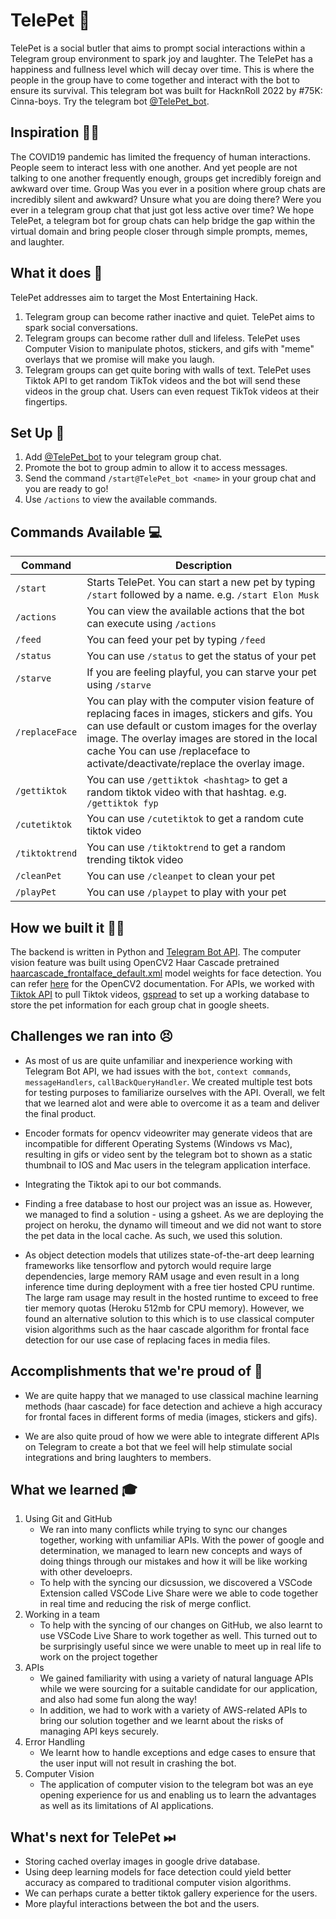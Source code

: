 # TelePet 🤖
TelePet is a social butler that aims to prompt social interactions within a Telegram group environment to spark joy and laughter. The TelePet has a happiness and fullness level which will decay over time. This is where the people in the group have to come together and interact with the bot to ensure its survival. This telegram bot was built for HacknRoll 2022 by #75K: Cinna-boys. Try the telegram bot [@TelePet_bot](https://t.me/TelePet_bot).

## Inspiration 🤔💭
The COVID19 pandemic has limited the frequency of human interactions. People seem to interact less with one another. And yet people are not talking to one another frequently enough, groups get incredibly foreign and awkward over time. Group Was you ever in a position where group chats are incredibly silent and awkward? Unsure what you are doing there? Were you ever in a telegram group chat that just got less active over time? We hope TelePet, a telegram bot for group chats can help bridge the gap within the virtual domain and bring people closer through simple prompts, memes, and laughter.


## What it does 🦾
TelePet addresses aim to target the Most Entertaining Hack. 
1. Telegram group can become rather inactive and quiet. TelePet aims to spark social conversations. 
2. Telegram groups can become rather dull and lifeless. TelePet uses Computer Vision to manipulate photos, stickers, and gifs with "meme" overlays that we promise will make you laugh. 
3. Telegram groups can get quite boring with walls of text. TelePet uses Tiktok API to get random TikTok videos and the bot will send these videos in the group chat. Users can even request TikTok videos at their fingertips. 

## Set Up 🔨
1. Add [@TelePet_bot](https://t.me/TelePet_bot) to your telegram group chat.
2. Promote the bot to group admin to allow it to access messages.
3. Send the command `/start@TelePet_bot <name>` in your group chat and you are ready to go!
4. Use `/actions` to view the available commands. 

## Commands Available 💻

| Command      | Description |
| ----------- | ----------- |
| `/start`      | Starts TelePet. You can start a new pet by typing `/start` followed by a name. e.g. `/start Elon Musk` |
| `/actions`   | You can view the available actions that the bot can execute using `/actions` |
| `/feed` |  You can feed your pet by typing `/feed`|
| `/status` |  You can use `/status` to get the status of your pet |
| `/starve` |  If you are feeling playful, you can starve your pet using `/starve` |
| `/replaceFace` | You can play with the computer vision feature of replacing faces in images, stickers and gifs. You can use default or custom images for the overlay image. The overlay images are stored in the local cache You can use /replaceface to activate/deactivate/replace the overlay image. |
| `/gettiktok` | You can use `/gettiktok <hashtag>` to get a random tiktok video with that hashtag. e.g.  `/gettiktok fyp` |
| `/cutetiktok` | You can use `/cutetiktok` to get a random cute tiktok video |
| `/tiktoktrend` | You can use `/tiktoktrend` to get a random trending tiktok video |
| `/cleanPet` | You can use `/cleanpet` to clean your pet |
| `/playPet` | You can use `/playpet` to play with your pet |


## How we built it 👷🏻
The backend is written in Python and [Telegram Bot API](https://core.telegram.org/bots/api). The computer vision feature was built using OpenCV2 Haar Cascade pretrained [haarcascade_frontalface_default.xml](https://github.com/opencv/opencv/tree/master/data/haarcascades) model weights for face detection. You can refer [here](https://docs.opencv.org/3.4/db/d28/tutorial_cascade_classifier.html) for the OpenCV2 documentation. For APIs, we worked with [Tiktok API](https://dteather.com/TikTok-Api/docs/TikTokApi.html) to pull Tiktok videos, [gspread](https://docs.gspread.org/en/latest/) to set up a working database to store the pet information for each group chat in google sheets. 


## Challenges we ran into 😣
- As most of us are quite unfamiliar and inexperience working with Telegram Bot API, we had issues with the `bot`, `context commands`, `messageHandlers`, `callBackQueryHandler`. We created multiple test bots for testing purposes to familiarize ourselves with the API. Overall, we felt that we learned alot and were able to overcome it as a team and deliver the final product.  

- Encoder formats for opencv videowriter may generate videos that are incompatible for different Operating Systems (Windows vs Mac), resulting in gifs or video sent by the telegram bot to shown as a static thumbnail to IOS and Mac users in the telegram application interface.

- Integrating the Tiktok api to our bot commands. 

- Finding a free database to host our project was an issue as. However, we managed to find a solution - using a gsheet. As we are deploying the project on heroku, the dynamo will timeout and we did not want to store the pet data in the local cache. As such, we used this solution.

- As object detection models that utilizes state-of-the-art deep learning frameworks like tensorflow and pytorch would require large dependencies, large memory RAM usage and even result in a long inference time during deployment with a free tier hosted CPU runtime. The large ram usage may result in the hosted runtime to exceed to free tier memory quotas (Heroku 512mb for CPU memory). However, we found  an alternative solution to this which is to use classical computer vision algorithms such as the haar cascade algorithm for frontal face detection for our use case of replacing faces in media files.


## Accomplishments that we're proud of 🥰
- We are quite happy that we managed to use classical machine learning methods (haar cascade) for face detection and achieve a high accuracy for frontal faces in different forms of media (images, stickers and gifs).

- We are also quite proud of how we were able to integrate different APIs on Telegram to create a bot that we feel will help stimulate social integrations and bring laughters to members. 


## What we learned 🎓 
1. Using Git and GitHub 
    - We ran into many conflicts while trying to sync our changes together, working with unfamiliar APIs. With the power of google and determination, we managed to learn new concepts and ways of doing things through our mistakes and how it will be like working with other develoeprs. 
    - To help with the syncing our dicsussion, we discovered a VSCode Extension called VSCode Live Share were we able to code together in real time and reducing the risk of merge conflict. 
2. Working in a team 
    - To help with the syncing of our changes on GitHub, we also learnt to use VSCode Live Share to work together as well. This turned out to be surprisingly useful since we were unable to meet up in real life to work on the project together
3. APIs
    - We gained familiarity with using a variety of natural language APIs while we were sourcing for a suitable candidate for our application, and also had some fun along the way!
    - In addition, we had to work with a variety of AWS-related APIs to bring our solution together and we learnt about the risks of managing API keys securely.
4. Error Handling
    - We learnt how to handle exceptions and edge cases to ensure that the user input will not result in crashing the bot.
5. Computer Vision
    - The application of computer vision to the telegram bot was an eye opening experience for us and enabling us to learn the advantages as well as its limitations of AI applications.



## What's next for TelePet ⏭
- Storing cached overlay images in google drive database. 
- Using deep learning models for face detection could yield better accuracy as compared to traditional computer vision algorithms.
- We can perhaps curate a better tiktok gallery experience for the users. 
- More playful interactions between the bot and the users. 
